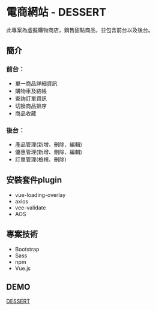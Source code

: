 <h1>電商網站 - DESSERT</h1>
<p>此專案為虛擬購物商店，銷售甜點商品，並包含前台以及後台。</p>

<h2>簡介</h2>
<h3>前台：</h3>
<ul>
<li>單一商品詳細資訊</li>
<li>購物車及結帳</li>
<li>查詢訂單資訊</li>
<li>切換商品排序</li>
<li>商品收藏</li>
</ul>
<h3>後台：</h3>
<ul>
<li>產品管理(新增、刪除、編輯)</li>
<li>優惠管理(新增、刪除、編輯)</li>
<li>訂單管理(檢視、刪除)</li>
</ul>
<h2>安裝套件plugin</h2>
<ul>
<li>vue-loading-overlay</li>
<li>axios</li>
<li>vee-validate</li>
<li>AOS</li>
</ul>
<h2>專案技術</h2>
<ul>
<li>Bootstrap</li>
<li>Sass</li>
<li>npm</li>
<li>Vue.js</li>
</ul>

<h2>DEMO</h2>
<a href="https://yahoo3791.github.io/eshop/#/">DESSERT</a>
